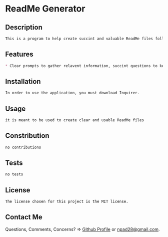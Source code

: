 # ReadMe Generator

## Description

```md
This is a program to help create succint and valuable ReadMe files following a template.
```

## Features

```md
* Clear prompts to gather relavent information, succint questions to keep file short and to the point, valuable styling to make important information readily avaialble.
```

## Installation

```md
In order to use the application, you must download Inquirer.
```

## Usage

```md
it is meant to be used to create clear and usable ReadMe files
```

## Constribution

```md
no contributions
```

## Tests

```md
no tests
```

## License

```md
The license chosen for this project is the MIT license.
```

## Contact Me


Questions, Comments, Concerns? => [Github Profile](https://github.com/interuptingcow) or npad28@gmail.com.

